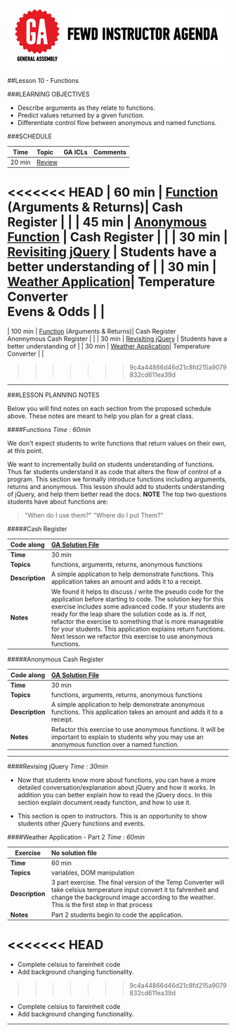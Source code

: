 ![GeneralAssemb.ly](../../img/icons/instr_agenda.png)

##Lesson 10 - Functions 


###LEARNING OBJECTIVES

*	Describe arguments as they relate to functions.
*	Predict values returned by a given function.
*	Differentiate control flow between anonymous and named functions.

###SCHEDULE


| Time        | Topic| GA ICLs| Comments |
| ------------- |:-------------|:-------------------|:----------------|
| 20 min | [Review]()| |  |
<<<<<<< HEAD
| 60 min | [Function]() (Arguments & Returns)| Cash Register |  |
| 45 min | [Anonymous Function]()  | Cash Register |  |
| 30 min | [Revisiting jQuery]() | Students have a better understanding of  |
| 30 min | [Weather Application]()| Temperature Converter <br> Evens & Odds |  |
=======
| 100 min | [Function](https://github.com/generalassembly-studio/FEWD_2.0.0/blob/FEWD_2.0.1/Week_05_JS_ComputerScience/10_functions/README.md#functions) (Arguments & Returns)| Cash Register <br> Anonnymous Cash Register |  |
| 30 min | [Revisiting jQuery](https://github.com/generalassembly-studio/FEWD_2.0.0/blob/FEWD_2.0.1/Week_05_JS_ComputerScience/10_functions/README.md#revising-jquery) | Students have a better understanding of  |
| 30 min | [Weather Application](https://github.com/generalassembly-studio/FEWD_2.0.0/blob/FEWD_2.0.1/Week_05_JS_ComputerScience/10_functions/README.md#weather-application---part-2)| Temperature Converter |  |
>>>>>>> 9c4a44866d46d21c8fd215a9079832cd611ea39d


---

###LESSON PLANNING NOTES

Below you will find notes on each section from the proposed schedule above. These notes are  meant to help you plan for a great class.

####Functions
_Time : 60min_

We don't expect students to write functions that return values on their own, at this point.

We want to incrementally build on students understanding of functions. Thus far students understand it as code that alters the flow of control of a program. This section we formally introduce functions including arguments, returns and anonymous. This lesson should add to students understanding of jQuery, and help them better read the docs.
__NOTE__ The top two questions students have about functions are: 

>"When do I use them?"
>"Where do I put Them?"



#####Cash Register

| Code along | [GA Solution File](solutions/cash_register)|
| :------------- |:-------------|
| __Time__ | 30 min| 
| __Topics__ | functions, arguments, returns, anonymous functions  | 
| __Description__| A simple application to help demonstrate functions. This application takes an amount and adds it to a receipt. |   
| __Notes__| We found it helps to discuss / write the pseudo code for the application before starting to code. The solution key for this exercise includes some advanced code. If your students are ready for the leap share the solution code as is. If not, refactor the exercise to something that is more manageable for your students. This application explains return functions. Next lesson we refactor this exercise to use anonymous functions.| 
 
 
#####Anonymous Cash Register

|Code along  | [GA Solution File](solutions/cash_register) |
| ------------- |:-------------|
| __Time__ | 30 min | 
| __Topics__ | functions, arguments, returns, anonymous functions  | 
| __Description__| A simple application to help demonstrate anonymous functions. This application takes an amount and adds it to a receipt. |   
| __Notes__| Refactor this exercise to use anonymous functions. It will be important to explain to students why you may use an anonymous function over a named function. | 
 
---


####Revising jQuery
_Time : 30min_

*	Now that students know more about functions, you can have a more detailed conversation/explanation about jQuery and how it works. In addition you can better explain how to read the jQuery docs. In this section explain document.ready function, and how to use it.

*	This section is open to instructors. This is an opportunity to show students other jQuery functions and events.  


####Weather Application - Part 2
_Time : 60min_

| Exercise | No solution file|
| ------------- |:-------------|
| __Time__ | 60 min | 
| __Topics__ | variables, DOM manipulation | 
| __Description__| 3 part exercise. The final version of the Temp Converter will take celsius temperature input convert it to  fahrenheit and change the background image according to the weather. This is the first step in that process|    
| __Notes__| Part 2 students begin to code the application. | 
<<<<<<< HEAD
=======

*	Complete celsius to fareinheit code 
*	Add background changing functionality.

>>>>>>> 9c4a44866d46d21c8fd215a9079832cd611ea39d

*	Complete celsius to fareinheit code 
*	Add background changing functionality.
---

